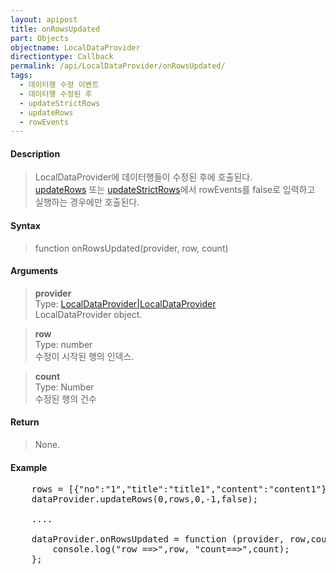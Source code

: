 ```yaml
---
layout: apipost
title: onRowsUpdated
part: Objects
objectname: LocalDataProvider
directiontype: Callback
permalink: /api/LocalDataProvider/onRowsUpdated/
tags:
  - 데이터행 수정 이벤트
  - 데이터행 수정된 후
  - updateStrictRows
  - updateRows
  - rowEvents
---
```



#### Description

> LocalDataProvider에 데이터행들이 수정된 후에 호출된다.  
> [updateRows](/api/LocalDataProvider/updateRows/) 또는 [updateStrictRows](/api/LocalDataProvider/updateStrictRows/)에서 rowEvents를 false로 입력하고 실행하는 경우에만 호출된다.

#### Syntax

> function onRowsUpdated(provider, row, count)

#### Arguments

> **provider**  
> Type: [LocalDataProvider\|LocalDataProvider](/api/LocalDataProvider/)  
> LocalDataProvider object.  

> **row**  
> Type: number  
> 수정이 시작된 행의 인덱스.  

> **count**  
> Type: Number  
> 수정된 행의 건수  

#### Return

> None.

#### Example

<pre class="prettyprint">
    rows = [{"no":"1","title":"title1","content":"content1"},{"no":"2","title":"title2"}];
    dataProvider.updateRows(0,rows,0,-1,false);

    ....

    dataProvider.onRowsUpdated = function (provider, row,count) {
        console.log("row ==>",row, "count==>",count);
    };
</pre>

